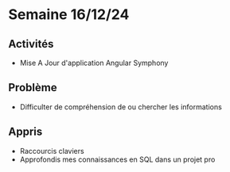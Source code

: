# Semaine 16/12/24

## Activités
- Mise A Jour d'application Angular Symphony

## Problème 
- Difficulter de compréhension de ou chercher les informations 

## Appris
- Raccourcis claviers
- Approfondis mes connaissances en SQL dans un projet pro 

